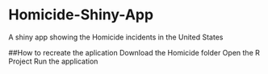 # Homicide-Shiny-App
A shiny app showing the Homicide incidents in the United States

##How to recreate the aplication
Download the Homicide folder
Open the R Project
Run the application
